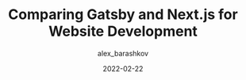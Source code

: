 ---
author: alex_barashkov
date: 2022-02-22
draft: true
publisher: thepracticaldev
tags:
  - gatsby
  - nextjs
  - comparison
  - static-site-generators
target_url: https://dev.to/alex_barashkov/comparing-gatsby-and-nextjs-for-website-development-13b7
title: Comparing Gatsby and Next.js for Website Development
---